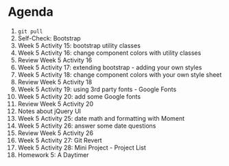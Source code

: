 # Agenda

1. `git pull`
1. Self-Check: Bootstrap
1. Week 5 Activity 15: bootstrap utility classes
1. Week 5 Activity 16: change component colors with utility classes
1. Review Week 5 Activity 16
1. Week 5 Activity 17: extending bootstrap - adding your own styles
1. Week 5 Activity 18: change component colors with your own style sheet
1. Review Week 5 Activity 18
1. Week 5 Activity 19: using 3rd party fonts - Google Fonts
1. Week 5 Activity 20: add some Google fonts
1. Review Week 5 Activity 20
1. Notes about jQuery UI
1. Week 5 Activity 25: date math and formatting with Moment
1. Week 5 Activity 26: answer some date questions
1. Review Week 5 Activity 26
1. Week 5 Activity 27: Git Revert
1. Week 5 Activity 28: Mini Project - Project List
1. Homework 5: A Daytimer
